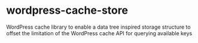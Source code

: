# wordpress-cache-store
WordPress cache library to enable a data tree inspired storage structure to offset the limitation of the WordPress cache API for querying available keys
